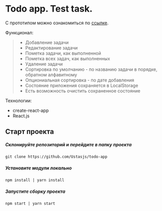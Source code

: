 # Todo app. Test task.

С прототипом можно ознакомиться по [ссылке](https://sharp-fermat-bc03eb.netlify.com/).

Функционал:

> * Добавление задачи
> * Редактирование задачи
> * Пометка задачи, как выполненной
> * Пометка всех задач, как выполненных
> * Удаление задачи
> * Сортировка по умолчанию - по названию задачи в порядке, обратном алфавитному
> * Опциониальная сортировка - по дате добавления
> * Состояние приложения сохраняется в LocalStorage
> * Есть возможность очистить сохраненное состояние

Технологии:

* create-react-app
* React.js

## Старт проекта

##### Склонируйте репозиторий и перейдите в папку проекта

```
git clone https://github.com/Ustasjs/todo-app
```

##### Установите модули локально

```
npm install | yarn install
```

##### Запустите сборку проекта

```
npm start | yarn start
```

